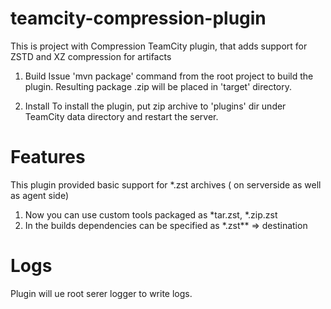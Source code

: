 # teamcity-compression-plugin

This is project with Compression TeamCity plugin, that adds support for ZSTD and XZ compression for artifacts

1. Build
   Issue 'mvn package' command from the root project to build the plugin. Resulting package <artifactId>.zip will be placed in 'target' directory.

2. Install
   To install the plugin, put zip archive to 'plugins' dir under TeamCity data directory and restart the server.

# Features

This plugin provided basic support for *.zst archives ( on serverside as well as agent side)
1. Now you can use custom tools packaged as *tar.zst, *.zip.zst
2. In the builds dependencies can be specified as \*.zst** => destination

# Logs

Plugin will ue root serer logger to write logs. 


